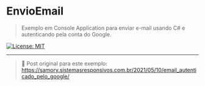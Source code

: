 # EnvioEmail

> Exemplo em Console Application para enviar e-mail usando C# e autenticando pela conta do Google.

[![License: MIT](https://img.shields.io/badge/License-MIT-yellow.svg)](https://opensource.org/licenses/MIT)

***
> :link:
> Post original para este exemplo: https://samory.sistemasresponsivos.com.br/2021/05/10/email_autenticado_pelo_google/


